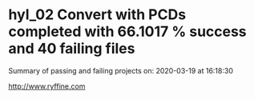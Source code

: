 # hyl_02 Convert with PCDs completed with 66.1017 % success and 40 failing files

Summary of passing and failing projects on: 2020-03-19 at 16:18:30

http://www.ryffine.com
